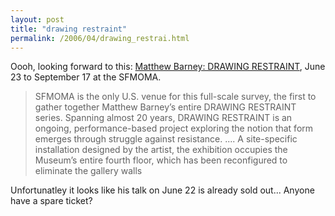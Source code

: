 ```yaml
---
layout: post
title: "drawing restraint"
permalink: /2006/04/drawing_restrai.html
---
```


Oooh, looking forward to this: [Matthew Barney: DRAWING RESTRAINT](http://sfmoma.org/exhibitions/exhib_detail.asp?id=230 "SFMOMA | Exhibitions | Exhibition Overview: Matthew Barney"), June 23 to September 17 at the SFMOMA.

> SFMOMA is the only U.S. venue for this full-scale survey, the first to gather together Matthew Barney’s entire DRAWING RESTRAINT series. Spanning almost 20 years, DRAWING RESTRAINT is an ongoing, performance-based project exploring the notion that form emerges through struggle against resistance. .... A site-specific installation designed by the artist, the exhibition occupies the Museum’s entire fourth floor, which has been reconfigured to eliminate the gallery walls

Unfortunatley it looks like his talk on June 22 is already sold out... Anyone have a spare ticket?